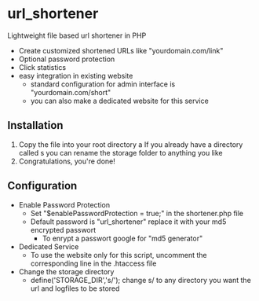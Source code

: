 url_shortener
=============

Lightweight file based url shortener in PHP

- Create customized shortened URLs like "yourdomain.com/link"
- Optional password protection
- Click statistics
- easy integration in existing website
  - standard configuration for admin interface is "yourdomain.com/short"
  - you can also make a dedicated website for this service

Installation
------------
1. Copy the file into your root directory
  a If you already have a directory called s you can rename the storage folder to anything you like
2. Congratulations, you're done!

Configuration
-------------

- Enable Password Protection
  - Set "$enablePasswordProtection = true;" in the shortener.php file
  - Default password is "url_shortener" replace it with your md5 encrypted passwort
    - To enrypt a passwort google for "md5 generator"
- Dedicated Service
  - To use the website only for this script, uncomment the corresponding line in the .htaccess file
- Change the storage directory
  - define('STORAGE_DIR','s/'); change s/ to any directory you want the url and logfiles to be stored
